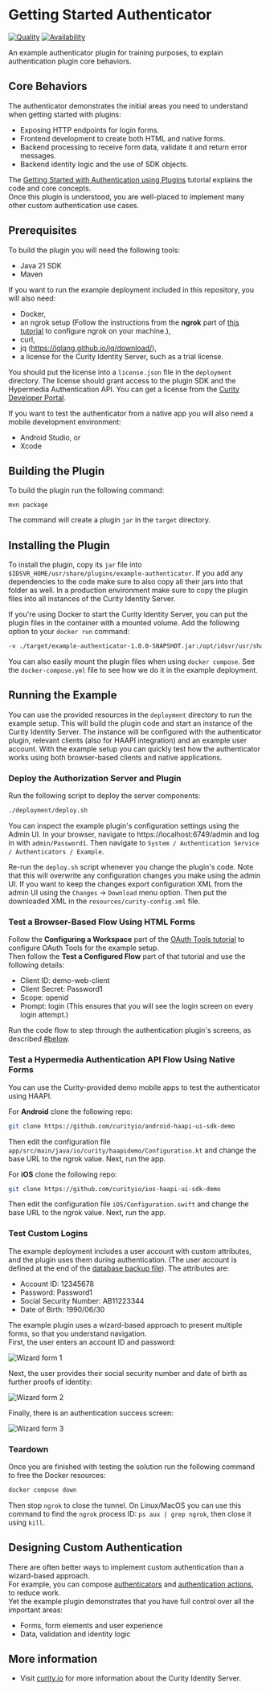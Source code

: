 # Getting Started Authenticator

[![Quality](https://img.shields.io/badge/quality-demo-red)](https://curity.io/resources/code-examples/status/)
[![Availability](https://img.shields.io/badge/availability-source-blue)](https://curity.io/resources/code-examples/status/)

An example authenticator plugin for training purposes, to explain authentication plugin core behaviors.

## Core Behaviors

The authenticator demonstrates the initial areas you need to understand when getting started with plugins:

- Exposing HTTP endpoints for login forms.
- Frontend development to create both HTML and native forms.
- Backend processing to receive form data, validate it and return error messages.
- Backend identity logic and the use of SDK objects.

The [Getting Started with Authentication using Plugins](https://curity.io/resources/learn/getting-started-authentication-plugins/) tutorial explains the code and core concepts.\
Once this plugin is understood, you are well-placed to implement many other custom authentication use cases.

## Prerequisites

To build the plugin you will need the following tools:

- Java 21 SDK
- Maven

If you want to run the example deployment included in this repository, you will also need:

- Docker,
- an ngrok setup (Follow the instructions from the **ngrok** part of [this tutorial](https://curity.io/resources/learn/expose-local-curity-ngrok/#ngrok) to configure ngrok on your machine.),
- curl,
- jq (https://jqlang.github.io/jq/download/),
- a license for the Curity Identity Server, such as a trial license.

You should put the license into a `license.json` file in the `deployment` directory. The license should grant access to the plugin SDK and the Hypermedia Authentication API. You can get a license from the [Curity Developer Portal](https://developer.curity.io/).

If you want to test the authenticator from a native app you will also need a mobile development environment:

- Android Studio, or
- Xcode

## Building the Plugin

To build the plugin run the following command:

```
mvn package
```

The command will create a plugin `jar` in the `target` directory.

## Installing the Plugin

To install the plugin, copy its `jar` file into `$IDSVR_HOME/usr/share/plugins/example-authenticator`. If you add any dependencies to the code make sure to also copy all their jars into that folder as well. In a production environment make sure to copy the plugin files into all instances of the Curity Identity Server.

If you're using Docker to start the Curity Identity Server, you can put the plugin files in the container with a mounted volume. Add the following option to your `docker run` command:

```bash
-v ./target/example-authenticator-1.0.0-SNAPSHOT.jar:/opt/idsvr/usr/share/plugins/example-authenticator/example-authenticator-1.0.0-SNAPSHOT.jar
```

You can also easily mount the plugin files when using `docker compose`. See the `docker-compose.yml` file to see how we do it in the example deployment.

## Running the Example

You can use the provided resources in the `deployment` directory to run the example setup. This will build the plugin code and start an instance of the Curity Identity Server. The instance will be configured with the authenticator plugin, relevant clients (also for HAAPI integration) and an example user account. With the example setup you can quickly test how the authenticator works using both browser-based clients and native applications.

### Deploy the Authorization Server and Plugin

Run the following script to deploy the server components:

```bash
./deployment/deploy.sh
```

You can inspect the example plugin's configuration settings using the Admin UI. In your browser, navigate to https://localhost:6749/admin and log in with `admin/Password1`. Then navigate to `System / Authentication Service / Authenticators / Example`.

Re-run the `deploy.sh` script whenever you change the plugin's code. Note that this will overwrite any configuration changes you make using the admin UI. If you want to keep the changes export configuration XML from the admin UI using the `Changes` -> `Download` menu option. Then put the downloaded XML in the `resources/curity-config.xml` file.

### Test a Browser-Based Flow Using HTML Forms

Follow the **Configuring a Workspace** part of the [OAuth Tools tutorial](https://curity.io/resources/learn/test-using-oauth-tools/#configuring-a-workspace) to configure OAuth Tools for the example setup.\
Then follow the **Test a Configured Flow** part of that tutorial and use the following details:

- Client ID: demo-web-client
- Client Secret: Password1
- Scope: openid
- Prompt: login (This ensures that you will see the login screen on every login attempt.)

Run the code flow to step through the authentication plugin's screens, as described [#below](#test-custom-logins).

### Test a Hypermedia Authentication API Flow Using Native Forms

You can use the Curity-provided demo mobile apps to test the authenticator using HAAPI.

For **Android** clone the following repo:

```bash
git clone https://github.com/curityio/android-haapi-ui-sdk-demo
```

Then edit the configuration file `app/src/main/java/io/curity/haapidemo/Configuration.kt` and change the base URL to the ngrok value. Next, run the app.

For **iOS** clone the following repo:

```bash
git clone https://github.com/curityio/ios-haapi-ui-sdk-demo
```

Then edit the configuration file `iOS/Configuration.swift` and change the base URL to the ngrok value. Next, run the app.

### Test Custom Logins

The example deployment includes a user account with custom attributes, and the plugin uses them during authentication. (The user account is defined at the end of the [database backup file](./example/resources/data-backup.sql)). The attributes are:

- Account ID: 12345678
- Password: Password1
- Social Security Number: AB11223344
- Date of Birth: 1990/06/30

The example plugin uses a wizard-based approach to present multiple forms, so that you understand navigation.\
First, the user enters an account ID and password:

![Wizard form 1](images/wizard-form-1.jpg)

Next, the user provides their social security number and date of birth as further proofs of identity:

![Wizard form 2](images/wizard-form-2.jpg)

Finally, there is an authentication success screen:

![Wizard form 3](images/wizard-form-3.jpg)

### Teardown

Once you are finished with testing the solution run the following command to free the Docker resources:

```bash
docker compose down
```

Then stop `ngrok` to close the tunnel. On Linux/MacOS you can use this command to find the `ngrok` process ID: `ps aux | grep ngrok`, then close it using `kill`.

## Designing Custom Authentication

There are often better ways to implement custom authentication than a wizard-based approach.\
For example, you can compose [authenticators](https://curity.io/resources/learn/authentication-overview/) and [authentication actions](https://curity.io/resources/learn/control-authentication-using-actions/), to reduce work.\
Yet the example plugin demonstrates that you have full control over all the important areas:

- Forms, form elements and user experience
- Data, validation and identity logic

## More information

- Visit [curity.io](https://curity.io/) for more information about the Curity Identity Server.
